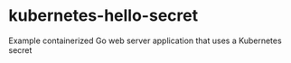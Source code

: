 # kubernetes-hello-secret
Example containerized Go web server application that uses a Kubernetes secret
